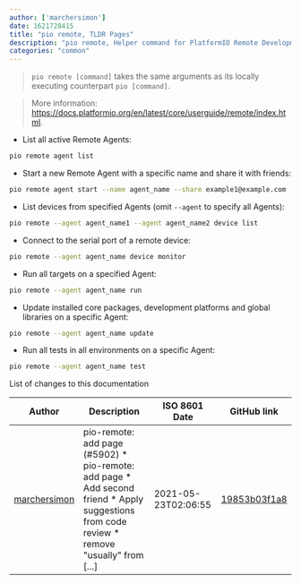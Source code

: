 ```yaml
---
author: ['marchersimon']
date: 1621728415
title: "pio remote, TLDR Pages"
description: "pio remote, Helper command for PlatformIO Remote Development."
categories: "common"
---
```

> `pio remote [command]` takes the same arguments as its locally executing counterpart `pio [command]`.

> More information: <https://docs.platformio.org/en/latest/core/userguide/remote/index.html>.

- List all active Remote Agents:

```bash
pio remote agent list
```

- Start a new Remote Agent with a specific name and share it with friends:

```bash
pio remote agent start --name agent_name --share example1@example.com --share example2@example.com
```

- List devices from specified Agents (omit `--agent` to specify all Agents):

```bash
pio remote --agent agent_name1 --agent agent_name2 device list
```

- Connect to the serial port of a remote device:

```bash
pio remote --agent agent_name device monitor
```

- Run all targets on a specified Agent:

```bash
pio remote --agent agent_name run
```

- Update installed core packages, development platforms and global libraries on a specific Agent:

```bash
pio remote --agent agent_name update
```

- Run all tests in all environments on a specific Agent:

```bash
pio remote --agent agent_name test
```
List of changes to this documentation


Author | Description | ISO 8601 Date | GitHub link
------|-----|-----|-----
[marchersimon](mailto:50295997+marchersimon@users.noreply.github.com) | pio-remote: add page (#5902) * pio-remote: add page * Add second friend * Apply suggestions from code review * remove "usually" from [...] | 2021-05-23T02:06:55 | [19853b03f1a8](https://github.com/tldr-pages/tldr/commit/19853b03f1a89a8ff3b3a97f35ee8a8e4df6ab12)

